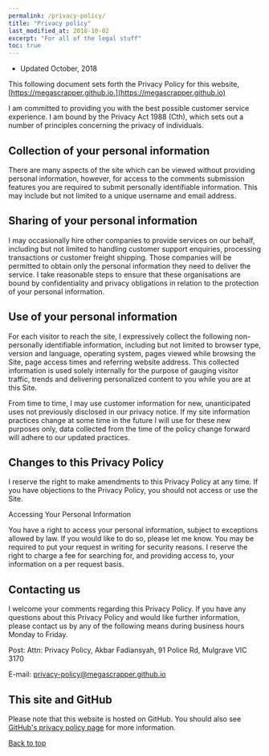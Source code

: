 ```yaml
---
permalink: /privacy-policy/
title: "Privacy policy"
last_modified_at: 2018-10-02
excerpt: "For all of the legal stuff"
toc: true
---
```

- Updated October, 2018

This following document sets forth the Privacy Policy for this website, [https://megascrapper.github.io.](https://megascrapper.github.io)

I am committed to providing you with the best possible customer service experience. I am bound by the Privacy Act 1988 (Cth), which sets out a number of principles concerning the privacy of individuals.

## Collection of your personal information

There are many aspects of the site which can be viewed without providing personal information, however, for access to the comments submission features you are required to submit personally identifiable information. This may include but not limited to a unique username and email address. 

## Sharing of your personal information

I may occasionally hire other companies to provide services on our behalf, including but not limited to handling customer support enquiries, processing transactions or customer freight shipping. Those companies will be permitted to obtain only the personal information they need to deliver the service. I take reasonable steps to ensure that these organisations are bound by confidentiality and privacy obligations in relation to the protection of your personal information.

## Use of your personal information

For each visitor to reach the site, I expressively collect the following non-personally identifiable information, including but not limited to browser type, version and language, operating system, pages viewed while browsing the Site, page access times and referring website address. This collected information is used solely internally for the purpose of gauging visitor traffic, trends and delivering personalized content to you while you are at this Site.

From time to time, I may use customer information for new, unanticipated uses not previously disclosed in our privacy notice. If my site information practices change at some time in the future I will use for these new purposes only, data collected from the time of the policy change forward will adhere to our updated practices.

## Changes to this Privacy Policy

I reserve the right to make amendments to this Privacy Policy at any time. If you have objections to the Privacy Policy, you should not access or use the Site.

Accessing Your Personal Information

You have a right to access your personal information, subject to exceptions allowed by law. If you would like to do so, please let me know. You may be required to put your request in writing for security reasons. I reserve the right to charge a fee for searching for, and providing access to, your information on a per request basis.

## Contacting us

I welcome your comments regarding this Privacy Policy. If you have any questions about this Privacy Policy and would like further information, please contact us by any of the following means during business hours Monday to Friday.

Post: Attn: Privacy Policy,
Akbar Fadiansyah,
91 Police Rd, Mulgrave VIC 3170

E-mail: [privacy-policy@megascrapper.github.io](mailto:privacy-policy@megascrapper.github.io)

## This site and GitHub
Please note that this website is hosted on GitHub. You should also see [GitHub's privacy policy page](https://help.github.com/articles/github-privacy-statement/) for more information. 

[Back to top](#top)